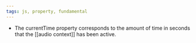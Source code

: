 ```yaml
---
tags: js, property, fundamental
---
```


- The currentTime property corresponds to the amount of time in seconds that the [[audio context]] has been active.
